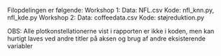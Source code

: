 Filopdelingen er følgende:
Workshop 1: 
    Data: NFL.csv
    Kode: nfl_knn.py, nfl_kde.py
Workshop 2:
    Data: coffeedata.csv
    Kode: støjreduktion.py

OBS: Alle plotkonstellationerne vist i rapporten er ikke i koden, men kan hurtigt laves ved
    andre titler på aksen og brug af andre eksisterende variabler
